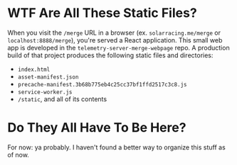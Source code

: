 # WTF Are All These Static Files?

When you visit the `/merge` URL in a browser (ex. `solarracing.me/merge` or `localhost:8888/merge`), you're served a React application. This small web app is developed in the `telemetry-server-merge-webpage` repo. A production build of that project produces the following static files and directories:

* `index.html`
* `asset-manifest.json`
* `precache-manifest.3b68b775eb4c25cc37bf1ffd2517c3c8.js`
* `service-worker.js`
* `/static`, and all of its contents

# Do They All Have To Be Here?

For now: ya probably. I haven't found a better way to organize this stuff as of now.
